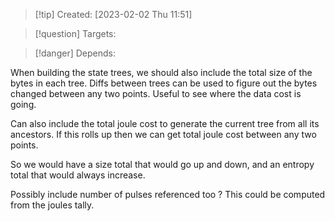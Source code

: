 
>[!tip] Created: [2023-02-02 Thu 11:51]

>[!question] Targets: 

>[!danger] Depends: 

When building the state trees, we should also include the total size of the bytes in each tree.  Diffs between trees can be used to figure out the bytes changed between any two points.  Useful to see where the data cost is going.  

Can also include the total joule cost to generate the current tree from all its ancestors.  If this rolls up then we can get total joule cost between any two points.

So we would have a size total that would go up and down, and an entropy total that would always increase.

Possibly include number of pulses referenced too ?  This could be computed from the joules tally.

